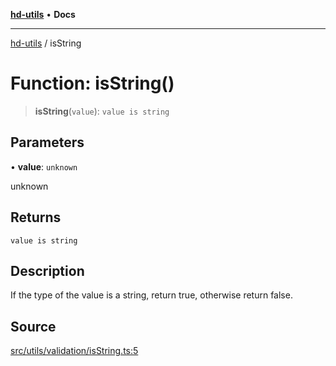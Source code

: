 [**hd-utils**](../README.md) • **Docs**

***

[hd-utils](../globals.md) / isString

# Function: isString()

> **isString**(`value`): `value is string`

## Parameters

• **value**: `unknown`

unknown

## Returns

`value is string`

## Description

If the type of the value is a string, return true, otherwise return false.

## Source

[src/utils/validation/isString.ts:5](https://github.com/AhmadHddad/h-utils/blob/b1dfa95e218c9605f39fc234662ef50e62fadcb8/src/utils/validation/isString.ts#L5)
